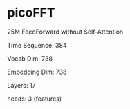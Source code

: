 # picoFFT
25M FeedForward without Self-Attention

Time Sequence: 384

Vocab Dim: 738

Embedding Dim: 738

Layers: 17

heads: 3 (features)
